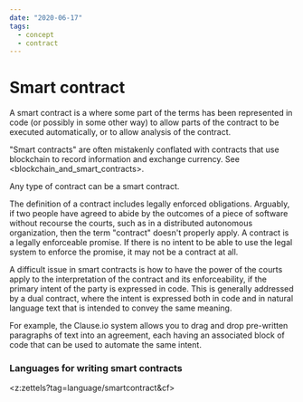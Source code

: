 ```yaml
---
date: "2020-06-17"
tags:
  - concept
  - contract
---
```


# Smart contract

A smart contract is a <contract> where some part of the
terms has been represented in code (or possibly in
some other way) to allow parts of the
contract to be executed automatically, or to allow
analysis of the contract.

"Smart contracts" are often mistakenly conflated with contracts that
use blockchain to record information and exchange currency. See <blockchain_and_smart_contracts>.

Any type of contract can be a smart contract.

The definition of a contract includes legally enforced
obligations. Arguably, if two people have agreed to abide by the outcomes of a piece of software without recourse the courts,
such as in a distributed autonomous organization, then
the term "contract" doesn't properly apply. A contract
is a legally enforceable promise. If there is no intent
to be able to use the legal system to enforce the promise,
it may not be a contract at all.

A difficult issue in smart contracts is how to have the
power of the courts apply to the interpretation of the
contract and its enforceability, if the primary intent
of the party is expressed in code. This is generally
addressed by a dual contract, where the intent is
expressed both in code and in natural language text that is intended to
convey the same meaning.

For example, the Clause.io system allows you to drag and
drop pre-written paragraphs of text into an agreement,
each having an associated block of code that can be used
to automate the same intent.

### Languages for writing smart contracts

<z:zettels?tag=language/smartcontract&cf>
